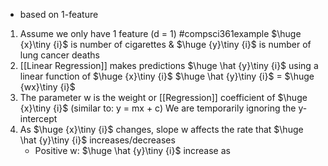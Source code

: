 - based on 1-feature

1. Assume we only have 1 feature (d = 1)
		#compsci361example $\huge {x}\tiny {i}$ is number of cigarettes & $\huge {y}\tiny {i}$ is number of lung cancer deaths
2. [[Linear Regression]] makes predictions $\huge \hat {y}\tiny {i}$ using a linear function of $\huge {x}\tiny {i}$ 
		$\huge \hat {y}\tiny {i}$ = $\huge {wx}\tiny {i}$
3. The parameter w is the weight or [[Regression]] coefficient of $\huge {x}\tiny {i}$ (similar to: y = mx + c)
		We are temporarily ignoring the y-intercept
4. As $\huge {x}\tiny {i}$ changes, slope w affects the rate that $\huge \hat {y}\tiny {i}$ increases/decreases
	- Positive w: $\huge \hat {y}\tiny {i}$ increase as 